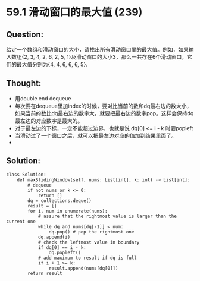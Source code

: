 # 59.1 滑动窗口的最大值 \(239\)

## Question:

给定一个数组和滑动窗口的大小，请找出所有滑动窗口里的最大值。例如，如果输入数组{2, 3, 4, 2, 6, 2, 5, 1}及滑动窗口的大小3，那么一共存在6个滑动窗口，它们的最大值分别为{4, 4, 6, 6, 6, 5}.

## Thought:

* 用double end dequeue
* 每次要在dequeue里加index的时候，要对比当前的数和dq最右边的数大小，如果当前的数比dq最右边的数字大，就要把最右边的数字pop。这样会保持dq最左边的对应数字是最大的。
* 对于最左边的下标，一定不能超过边界，也就是说 dq\[0\] &lt;= i - k 时要popleft
* 当滑动过了一个窗口之后，就可以把最左边对应的值加到结果里面了。
* 
## Solution:

```text
class Solution:
    def maxSlidingWindow(self, nums: List[int], k: int) -> List[int]:
        # dequeue
        if not nums or k <= 0:
            return []
        dq = collections.deque()
        result = []
        for i, num in enumerate(nums):
            # assure that the rightmost value is larger than the current one
            while dq and nums[dq[-1]] < num:
                dq.pop() # pop the rightmost one
            dq.append(i)
            # check the leftmost value in boundary
            if dq[0] == i - k:
                dq.popleft()
            # add maximum to result if dq is full
            if i + 1 >= k:
                result.append(nums[dq[0]])
        return result
```

